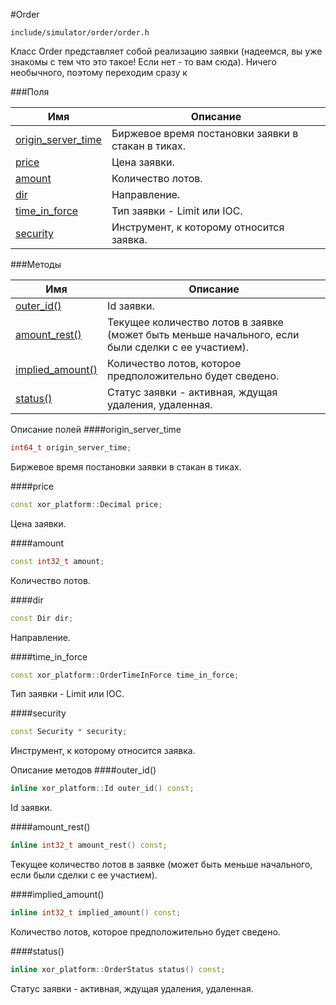 #Order

`include/simulator/order/order.h`


Класс Order представляет собой реализацию заявки (надеемся, вы уже знакомы с тем что это такое! Если нет - то вам сюда). Ничего необычного, поэтому переходим сразу к


###Поля


|Имя| Описание|
|------------------|--------------------|
|[origin_server_time](#origin_server_time)|Биржевое время постановки заявки в стакан в тиках.|
|[price](#price)|Цена заявки.|
|[amount](#amount)|Количество лотов.|
|[dir](#dir)|Направление.|
|[time_in_force](#time_in_force)|Тип заявки - Limit или IOC.|
|[security](#security)|Инструмент, к которому относится заявка.|

###Методы


|Имя| Описание|
|------------------|--------------------|
|[outer_id()](#outer_id)|Id заявки.|
|[amount_rest()](#amount_rest)|Текущее количество лотов в заявке (может быть меньше начального, если были сделки с ее участием).|
|[implied_amount()](#implied_amount)|Количество лотов, которое предположительно будет сведено.|
|[status()](#status)|Статус заявки - активная, ждущая удаления, удаленная.|

Описание полей
<a id="origin_server_time"></a>
####origin_server_time
```c++
int64_t origin_server_time;
```
Биржевое время постановки заявки в стакан в тиках.

<a id="price"></a>
####price
```c++
const xor_platform::Decimal price;
```
Цена заявки.

<a id="amount"></a>
####amount
```c++
const int32_t amount;
```
Количество лотов.

<a id="dir"></a>
####dir
```c++
const Dir dir;
```
Направление.

<a id="time_in_force"></a>
####time_in_force
```c++
const xor_platform::OrderTimeInForce time_in_force;
```
Тип заявки - Limit или IOC.

<a id="security"></a>
####security
```c++
const Security * security;
```
Инструмент, к которому относится заявка.


Описание методов
<a id="outer_id"></a>
####outer_id()
```c++
inline xor_platform::Id outer_id() const;
```
Id заявки.

<a id="amount_rest"></a>
####amount_rest()
```c++
inline int32_t amount_rest() const;
```
Текущее количество лотов в заявке (может быть меньше начального, если были сделки с ее участием).

<a id="implied_amount"></a>
####implied_amount()
```c++
inline int32_t implied_amount() const;
```
Количество лотов, которое предположительно будет сведено.

<a id="status"></a>
####status()
```c++
inline xor_platform::OrderStatus status() const;
```
Статус заявки - активная, ждущая удаления, удаленная.

